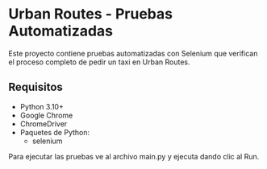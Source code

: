 # Urban Routes - Pruebas Automatizadas

Este proyecto contiene pruebas automatizadas con Selenium que verifican el proceso completo de pedir un taxi en Urban Routes.

## Requisitos

- Python 3.10+
- Google Chrome
- ChromeDriver
- Paquetes de Python:
  - selenium

Para ejecutar las pruebas ve al archivo main.py y ejecuta dando clic al Run.
